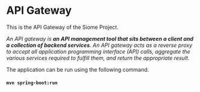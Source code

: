 # API Gateway

This is the API Gateway of the Siome Project.

_An API gateway is **an API management tool that sits between a client and a collection of backend services**. An API gateway acts as a reverse proxy to accept all application programming interface (API) calls, aggregate the various services required to fulfill them, and return the appropriate result._

The application can be run using the following command.
#### `mvn spring-boot:run`
